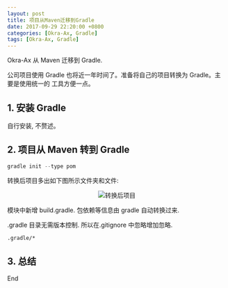 ```yaml
---
layout: post
title: 项目从Maven迁移到Gradle
date: 2017-09-29 22:20:00 +0800
categories: [Okra-Ax, Gradle]
tags: [Okra-Ax, Gradle]
---
```


Okra-Ax 从 Maven 迁移到 Gradle.

公司项目使用 Gradle 也将近一年时间了。准备将自己的项目转换为 Gradle。主要是使用统一的
工具方便一点。

## 1. 安装 Gradle

自行安装, 不赘述。

## 2. 项目从 Maven 转到 Gradle

```powershell
gradle init --type pom
```

转换后项目多出如下图所示文件夹和文件:

<div align="center"><img src="{{site.baseurl}}images/{{page.date | date: "%Y-%m"}}/2017-09-29-1.png" alt="转换后项目"/></div>

模块中新增 build.gradle. 包依赖等信息由 gradle 自动转换过来.

.gradle 目录无需版本控制. 所以在.gitignore 中忽略增加忽略.

```bash
.gradle/*
```

## 3. 总结

End
